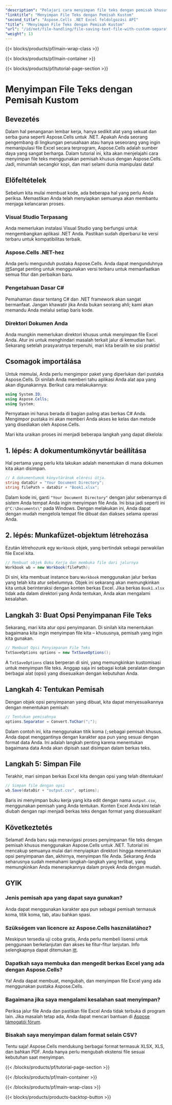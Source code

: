 ```yaml
---
"description": "Pelajari cara menyimpan file teks dengan pemisah khusus menggunakan Aspose.Cells untuk .NET. Panduan langkah demi langkah dan kiat disertakan."
"linktitle": "Menyimpan File Teks dengan Pemisah Kustom"
"second_title": "Aspose.Cells .NET Excel feldolgozási API"
"title": "Menyimpan File Teks dengan Pemisah Kustom"
"url": "/id/net/file-handling/file-saving-text-file-with-custom-separator/"
"weight": 13
---
```


{{< blocks/products/pf/main-wrap-class >}}

{{< blocks/products/pf/main-container >}}

{{< blocks/products/pf/tutorial-page-section >}}

# Menyimpan File Teks dengan Pemisah Kustom

## Bevezetés
Dalam hal penanganan lembar kerja, hanya sedikit alat yang sekuat dan serba guna seperti Aspose.Cells untuk .NET. Apakah Anda seorang pengembang di lingkungan perusahaan atau hanya seseorang yang ingin memanipulasi file Excel secara terprogram, Aspose.Cells adalah sumber daya yang sangat berharga. Dalam tutorial ini, kita akan menjelajahi cara menyimpan file teks menggunakan pemisah khusus dengan Aspose.Cells. Jadi, minumlah secangkir kopi, dan mari selami dunia manipulasi data!
## Előfeltételek
Sebelum kita mulai membuat kode, ada beberapa hal yang perlu Anda periksa. Memastikan Anda telah menyiapkan semuanya akan membantu menjaga kelancaran proses.
### Visual Studio Terpasang
Anda memerlukan instalasi Visual Studio yang berfungsi untuk mengembangkan aplikasi .NET Anda. Pastikan sudah diperbarui ke versi terbaru untuk kompatibilitas terbaik.
### Aspose.Cells .NET-hez
Anda perlu mengunduh pustaka Aspose.Cells. Anda dapat mengunduhnya [itt](https://releases.aspose.com/cells/net/)Sangat penting untuk menggunakan versi terbaru untuk memanfaatkan semua fitur dan perbaikan baru.
### Pengetahuan Dasar C#
Pemahaman dasar tentang C# dan .NET framework akan sangat bermanfaat. Jangan khawatir jika Anda bukan seorang ahli; kami akan memandu Anda melalui setiap baris kode.
### Direktori Dokumen Anda
Anda mungkin memerlukan direktori khusus untuk menyimpan file Excel Anda. Atur ini untuk menghindari masalah terkait jalur di kemudian hari.
Sekarang setelah prasyaratnya terpenuhi, mari kita beralih ke sisi praktis!
## Csomagok importálása
Untuk memulai, Anda perlu mengimpor paket yang diperlukan dari pustaka Aspose.Cells. Di sinilah Anda memberi tahu aplikasi Anda alat apa yang akan digunakannya. Berikut cara melakukannya:
```csharp
using System.IO;
using Aspose.Cells;
using System;
```
Pernyataan ini harus berada di bagian paling atas berkas C# Anda. Mengimpor pustaka ini akan memberi Anda akses ke kelas dan metode yang disediakan oleh Aspose.Cells.

Mari kita uraikan proses ini menjadi beberapa langkah yang dapat dikelola:
## 1. lépés: A dokumentumkönyvtár beállítása
Hal pertama yang perlu kita lakukan adalah menentukan di mana dokumen kita akan disimpan. 
```csharp
// A dokumentumok könyvtárának elérési útja.
string dataDir = "Your Document Directory";
string filePath = dataDir + "Book1.xlsx";
```
Dalam kode ini, ganti `"Your Document Directory"` dengan jalur sebenarnya di sistem Anda tempat Anda ingin menyimpan file Anda. Ini bisa jadi seperti ini `@"C:\Documents\"` pada Windows. Dengan melakukan ini, Anda dapat dengan mudah mengelola tempat file dibuat dan diakses selama operasi Anda.
## 2. lépés: Munkafüzet-objektum létrehozása
Ezután létrehozunk egy `Workbook` objek, yang bertindak sebagai perwakilan file Excel kita. 
```csharp
// Membuat objek Buku Kerja dan membuka file dari jalurnya
Workbook wb = new Workbook(filePath);
```
Di sini, kita membuat instance baru `Workbook` menggunakan jalur berkas yang telah kita atur sebelumnya. Objek ini sekarang akan memungkinkan kita untuk berinteraksi dengan konten berkas Excel. Jika berkas `Book1.xlsx` tidak ada dalam direktori yang Anda tentukan, Anda akan mengalami kesalahan.
## Langkah 3: Buat Opsi Penyimpanan File Teks
Sekarang, mari kita atur opsi penyimpanan. Di sinilah kita menentukan bagaimana kita ingin menyimpan file kita – khususnya, pemisah yang ingin kita gunakan.
```csharp
// Membuat Opsi Penyimpanan File Teks
TxtSaveOptions options = new TxtSaveOptions();
```
A `TxtSaveOptions` class berperan di sini, yang memungkinkan kustomisasi untuk menyimpan file teks. Anggap saja ini sebagai kotak peralatan dengan berbagai alat (opsi) yang disesuaikan dengan kebutuhan Anda.
## Langkah 4: Tentukan Pemisah
Dengan objek opsi penyimpanan yang dibuat, kita dapat menyesuaikannya dengan menentukan pemisah:
```csharp
// Tentukan pemisahnya
options.Separator = Convert.ToChar(";");
```
Dalam contoh ini, kita menggunakan titik koma (`;`sebagai pemisah khusus. Anda dapat menggantinya dengan karakter apa pun yang sesuai dengan format data Anda. Ini adalah langkah penting karena menentukan bagaimana data Anda akan dipisah saat disimpan dalam berkas teks.
## Langkah 5: Simpan File
Terakhir, mari simpan berkas Excel kita dengan opsi yang telah ditentukan!
```csharp
// Simpan file dengan opsi
wb.Save(dataDir + "output.csv", options);
```
Baris ini menyimpan buku kerja yang kita edit dengan nama `output.csv`, menggunakan pemisah yang Anda tentukan. Konten Excel Anda kini telah diubah dengan rapi menjadi berkas teks dengan format yang disesuaikan!
## Következtetés
Selamat! Anda baru saja menavigasi proses penyimpanan file teks dengan pemisah khusus menggunakan Aspose.Cells untuk .NET. Tutorial ini mencakup semuanya mulai dari menyiapkan direktori hingga menentukan opsi penyimpanan dan, akhirnya, menyimpan file Anda. Sekarang Anda seharusnya sudah memahami langkah-langkah yang terlibat, yang memungkinkan Anda menerapkannya dalam proyek Anda dengan mudah.
## GYIK
### Jenis pemisah apa yang dapat saya gunakan?
Anda dapat menggunakan karakter apa pun sebagai pemisah termasuk koma, titik koma, tab, atau bahkan spasi.
### Szükségem van licencre az Aspose.Cells használatához?
Meskipun tersedia uji coba gratis, Anda perlu membeli lisensi untuk penggunaan berkelanjutan dan akses ke fitur-fitur lanjutan. Info selengkapnya dapat ditemukan [itt](https://purchase.aspose.com/buy).
### Dapatkah saya membuka dan mengedit berkas Excel yang ada dengan Aspose.Cells?
Ya! Anda dapat membuat, mengubah, dan menyimpan file Excel yang ada menggunakan pustaka Aspose.Cells.
### Bagaimana jika saya mengalami kesalahan saat menyimpan?
Periksa jalur file Anda dan pastikan file Excel Anda tidak terbuka di program lain. Jika masalah tetap ada, Anda dapat mencari bantuan di [Aspose támogatói fórum](https://forum.aspose.com/c/cells/9).
### Bisakah saya menyimpan dalam format selain CSV?
Tentu saja! Aspose.Cells mendukung berbagai format termasuk XLSX, XLS, dan bahkan PDF. Anda hanya perlu mengubah ekstensi file sesuai kebutuhan saat menyimpan.

{{< /blocks/products/pf/tutorial-page-section >}}

{{< /blocks/products/pf/main-container >}}

{{< /blocks/products/pf/main-wrap-class >}}

{{< blocks/products/products-backtop-button >}}